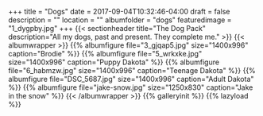 +++
title = "Dogs"
date = 2017-09-04T10:32:46-04:00
draft = false
description = "" 
location = ""
albumfolder = "dogs"
featuredimage = "1_dygpby.jpg"
+++
{{< sectionheader 
    title="The Dog Pack" 
    description="All my dogs, past and present.  They complete me."
    >}}
{{< albumwrapper >}}
{{% albumfigure file="3_gjqap5.jpg" size="1400x996" caption="Brodie" %}}
{{% albumfigure file="5_wrkxke.jpg" size="1400x996" caption="Puppy Dakota" %}}
{{% albumfigure file="6_habmzw.jpg" size="1400x996" caption="Teenage Dakota" %}}
{{% albumfigure file="DSC_5687.jpg" size="1400x996" caption="Adult Dakota" %}}
{{% albumfigure file="jake-snow.jpg" size="1250x830" caption="Jake in the snow" %}}
{{< /albumwrapper >}}
{{% galleryinit %}}
{{% lazyload %}}